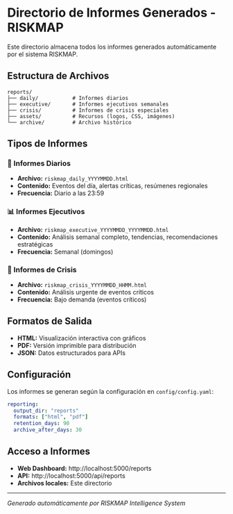 # Directorio de Informes Generados - RISKMAP

Este directorio almacena todos los informes generados automáticamente por el sistema RISKMAP.

## Estructura de Archivos

```
reports/
├── daily/           # Informes diarios
├── executive/       # Informes ejecutivos semanales
├── crisis/          # Informes de crisis especiales
├── assets/          # Recursos (logos, CSS, imágenes)
└── archive/         # Archivo histórico
```

## Tipos de Informes

### 📅 Informes Diarios
- **Archivo:** `riskmap_daily_YYYYMMDD.html`
- **Contenido:** Eventos del día, alertas críticas, resúmenes regionales
- **Frecuencia:** Diario a las 23:59

### 📊 Informes Ejecutivos
- **Archivo:** `riskmap_executive_YYYYMMDD_YYYYMMDD.html`
- **Contenido:** Análisis semanal completo, tendencias, recomendaciones estratégicas
- **Frecuencia:** Semanal (domingos)

### 🚨 Informes de Crisis
- **Archivo:** `riskmap_crisis_YYYYMMDD_HHMM.html`
- **Contenido:** Análisis urgente de eventos críticos
- **Frecuencia:** Bajo demanda (eventos críticos)

## Formatos de Salida

- **HTML:** Visualización interactiva con gráficos
- **PDF:** Versión imprimible para distribución
- **JSON:** Datos estructurados para APIs

## Configuración

Los informes se generan según la configuración en `config/config.yaml`:

```yaml
reporting:
  output_dir: "reports"
  formats: ["html", "pdf"]
  retention_days: 90
  archive_after_days: 30
```

## Acceso a Informes

- **Web Dashboard:** http://localhost:5000/reports
- **API:** http://localhost:5000/api/reports
- **Archivos locales:** Este directorio

---

*Generado automáticamente por RISKMAP Intelligence System*
